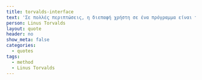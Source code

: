 ```yaml
---
title: torvalds-interface
text: 'Σε πολλές περιπτώσεις, η διεπαφή χρήστη σε ένα πρόγραμμα είναι το πιο σημαντικό μέρος για μια εμπορική εταιρεία. Εάν το πρόγραμμα λειτουργεί ή όχι σωστά, φαίνεται να είναι δευτερεύον.'
person: Linus Torvalds
layout: quote
header: no
show_meta: false
categories:
  - quotes
tags:
  - method
  - Linus Torvalds
---
```

